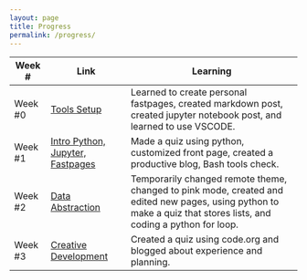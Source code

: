 ```yaml
---
layout: page
title: Progress
permalink: /progress/
---
```


| Week # | Link | Learning |
| --- | --- | --- |
| Week #0 | [Tools Setup](https://github.com/clairehzhao/claire/issues/2#issue-1345390319) | Learned to create personal fastpages, created markdown post, created jupyter notebook post, and learned to use VSCODE. |
| Week #1 | [Intro Python, Jupyter, Fastpages](https://github.com/clairehzhao/claire/issues/4#issue-1353489271) | Made a quiz using python, customized front page, created a productive blog, Bash tools check. |
| Week #2 | [Data Abstraction](https://github.com/clairehzhao/claire/issues/5#issue-1362608573) | Temporarily changed remote theme, changed to pink mode, created and edited new pages, using python to make a quiz that stores lists, and coding a python for loop. |
| Week #3 | [Creative Development](https://github.com/clairehzhao/claire/issues/6#issue-1369089790) | Created a quiz using code.org and blogged about experience and planning. |